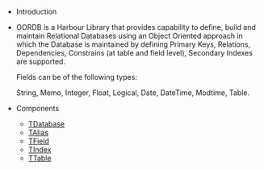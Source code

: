 * Introduction

 * OORDB is a Harbour Library that provides capability to define, build and maintain Relational Databases using an Object Oriented approach in which the Database is maintained by defining Primary Keys, Relations, Dependencies, Constrains (at table and field level), Secondary Indexes are supported.
   
   Fields can be of the following types:

    String, Memo, Integer, Float, Logical, Date, DateTime, Modtime, Table.
* Components
    * [TDatabase](TDatabase "TDatabase class")
    * [TAlias](TAlias "TAlias class")
    * [TField](TField "TField class")
    * [TIndex](TIndex "TIndex class")
    * [TTable](TTable "TTable class")

